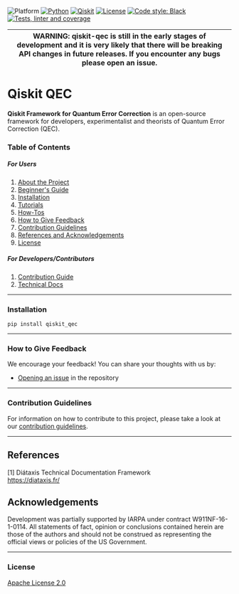 ![Platform](https://img.shields.io/badge/Platform-Linux%20%7C%20macOS%20%7C%20Windows-informational)
[![Python](https://img.shields.io/badge/Python-3.7%20%7C%203.8%20%7C%203.9%20%7C%203.10-informational)](https://www.python.org/)
[![Qiskit](https://img.shields.io/badge/Qiskit-%E2%89%A5%200.34.2-6133BD)](https://github.com/Qiskit/qiskit)
[![License](https://img.shields.io/github/license/qiskit-community/quantum-prototype-template?label=License)](./LICENSE.txt)
[![Code style: Black](https://img.shields.io/badge/Code%20style-Black-000.svg)](https://github.com/psf/black)
[![Tests, linter and coverage](https://github.com/qiskit-community/qiskit-qec/actions/workflows/tests.yml/badge.svg)](https://github.com/qiskit-community/qiskit-qec/actions/workflows/tests.yml)

| WARNING: qiskit-qec is still in the early stages of development and it is very likely that there will be breaking API changes in future releases. If you encounter any bugs please open an issue. |
| --- |

# Qiskit QEC

**Qiskit Framework for Quantum Error Correction** is an open-source framework for developers, experimentalist and theorists of Quantum Error Correction (QEC).

### Table of Contents

##### For Users

1.  [About the Project](./docs/project_overview.md)
2.  [Beginner's Guide](./docs/beginners_guide.md)
3.  [Installation](#installation)
4.  [Tutorials](./docs/tutorials)
5.  [How-Tos](./docs/how_tos)
6.  [How to Give Feedback](#how-to-give-feedback)
7.  [Contribution Guidelines](#contribution-guidelines)
8. [References and Acknowledgements](#references-and-acknowledgements)
9. [License](#license)

##### For Developers/Contributors

1. [Contribution Guide](CONTRIBUTING.md)
2. [Technical Docs](docs/apidocs)


----------------------------------------------------------------------------------------------------

### Installation

```shell
pip install qiskit_qec
```

----------------------------------------------------------------------------------------------------

### How to Give Feedback

We encourage your feedback! You can share your thoughts with us by:
- [Opening an issue](https://github.com/Qiskit/qiskit-qec/issues) in the repository


----------------------------------------------------------------------------------------------------

### Contribution Guidelines

For information on how to contribute to this project, please take a look at our [contribution guidelines](./CONTRIBUTING.md).


----------------------------------------------------------------------------------------------------

## References
[1] Diátaxis Technical Documentation Framework \
    https://diataxis.fr/

## Acknowledgements

Development was partially supported by IARPA under contract W911NF-16-1-0114. All statements of fact, opinion or conclusions contained herein are those of the authors and should not be construed as representing the official views or policies of the US Government.

----------------------------------------------------------------------------------------------------

### License
[Apache License 2.0](./LICENSE.txt)
